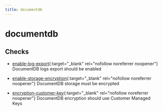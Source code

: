 ```yaml
---
title: documentdb
---
```


# documentdb

## Checks


- [enable-log-export](enable-log-export){:target="_blank" rel="nofollow noreferrer noopener"} DocumentDB logs export should be enabled

- [enable-storage-encryption](enable-storage-encryption){:target="_blank" rel="nofollow noreferrer noopener"} DocumentDB storage must be encrypted

- [encryption-customer-key](encryption-customer-key){:target="_blank" rel="nofollow noreferrer noopener"} DocumentDB encryption should use Customer Managed Keys



